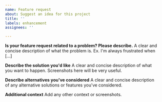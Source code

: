```yaml
---
name: Feature request
about: Suggest an idea for this project
title: ''
labels: enhancement
assignees: ''

---
```


**Is your feature request related to a problem? Please describe.**
A clear and concise description of what the problem is. Ex. I'm always frustrated when [...]

**Describe the solution you'd like**
A clear and concise description of what you want to happen. Screenshots here will be very useful.

**Describe alternatives you've considered**
A clear and concise description of any alternative solutions or features you've considered.

**Additional context**
Add any other context or screenshots.
